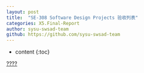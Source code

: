 ```yaml
---
layout: post
title:  "SE-308 Software Design Projects 验收列表"
categories: X5.Final-Report
author: sysu-swsad-team
github: https://github.com/sysu-swsad-team
---
```


* content
{:toc}


[????](https://github.com/sysu-swsad-team/Dashboard/blob/master/%E6%BC%94%E7%A4%BA%E8%A7%86%E9%A2%91.mp4)